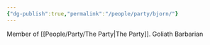 ```yaml
---
{"dg-publish":true,"permalink":"/people/party/bjorn/"}
---
```


Member of [[People/Party/The Party\|The Party]].
Goliath Barbarian